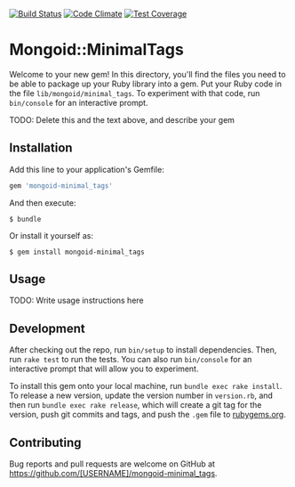 [![Build Status](https://travis-ci.org/harrisbaird/mongoid-minimal_tags.svg?branch=master)](https://travis-ci.org/harrisbaird/mongoid-minimal_tags)
[![Code Climate](https://codeclimate.com/github/harrisbaird/mongoid-minimal_tags/badges/gpa.svg)](https://codeclimate.com/github/harrisbaird/mongoid-minimal_tags)
[![Test Coverage](https://codeclimate.com/github/harrisbaird/mongoid-minimal_tags/badges/coverage.svg)](https://codeclimate.com/github/harrisbaird/mongoid-minimal_tags/coverage)
# Mongoid::MinimalTags

Welcome to your new gem! In this directory, you'll find the files you need to be able to package up your Ruby library into a gem. Put your Ruby code in the file `lib/mongoid/minimal_tags`. To experiment with that code, run `bin/console` for an interactive prompt.

TODO: Delete this and the text above, and describe your gem

## Installation

Add this line to your application's Gemfile:

```ruby
gem 'mongoid-minimal_tags'
```

And then execute:

    $ bundle

Or install it yourself as:

    $ gem install mongoid-minimal_tags

## Usage

TODO: Write usage instructions here

## Development

After checking out the repo, run `bin/setup` to install dependencies. Then, run `rake test` to run the tests. You can also run `bin/console` for an interactive prompt that will allow you to experiment.

To install this gem onto your local machine, run `bundle exec rake install`. To release a new version, update the version number in `version.rb`, and then run `bundle exec rake release`, which will create a git tag for the version, push git commits and tags, and push the `.gem` file to [rubygems.org](https://rubygems.org).

## Contributing

Bug reports and pull requests are welcome on GitHub at https://github.com/[USERNAME]/mongoid-minimal_tags.
